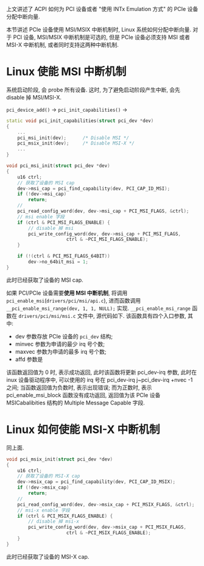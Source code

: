 
上文讲述了 ACPI 如何为 PCI 设备或者 "使用 INTx Emulation 方式" 的 PCIe 设备分配中断向量.

本节讲述 PCIe 设备使用 MSI/MSIX 中断机制时, Linux 系统如何分配中断向量. 对于 PCI 设备, MSI/MSIX 中断机制是可选的, 但是 PCIe 设备必须支持 MSI 或者 MSI-X 中断机制, 或者同时支持这两种中断机制.

# Linux 使能 MSI 中断机制

系统启动阶段, 会 probe 所有设备. 这时, 为了避免启动阶段产生中断, 会先 disable 掉 MSI/MSI-X.

`pci_device_add()` -> `pci_init_capabilities()` ->

```cpp
static void pci_init_capabilities(struct pci_dev *dev)
{
    ...
    pci_msi_init(dev);		/* Disable MSI */
    pci_msix_init(dev);		/* Disable MSI-X */
    ...
}
```

```cpp
void pci_msi_init(struct pci_dev *dev)
{
    u16 ctrl;
    // 获取了设备的 MSI cap
    dev->msi_cap = pci_find_capability(dev, PCI_CAP_ID_MSI);
    if (!dev->msi_cap)
        return;
    //
    pci_read_config_word(dev, dev->msi_cap + PCI_MSI_FLAGS, &ctrl);
    // msi enable 字段
    if (ctrl & PCI_MSI_FLAGS_ENABLE) {
        // disable 掉 msi
        pci_write_config_word(dev, dev->msi_cap + PCI_MSI_FLAGS,
                      ctrl & ~PCI_MSI_FLAGS_ENABLE);
    }

    if (!(ctrl & PCI_MSI_FLAGS_64BIT))
        dev->no_64bit_msi = 1;
}
```

此时已经获取了设备的 MSI cap.

如果 PCI/PCIe 设备需要**使用 MSI 中断机制**, 将调用 `pci_enable_msi`(`drivers/pci/msi/api.c`), 进而函数调用 `__pci_enable_msi_range(dev, 1, 1, NULL);` 实现. `__pci_enable_msi_range` 函数在 `drivers/pci/msi/msi.c` 文件中, 源代码如下. 该函数具有四个入口参数, 其中:

* dev 参数存放 PCIe 设备的 `pci_dev` 结构;
* minvec 参数为申请的最少 irq 号个数;
* maxvec 参数为申请的最多 irq 号个数;
* affd 参数是

该函数返回值为 0 时, 表示成功返回, 此时该函数将更新 pci_dev-irq 参数, 此时在 inux 设备驱动程序中, 可以使用的 irq 号在 pci_dev-irq j~pci_dev-irq +nvec -1 之间; 当函数返回值为负数时, 表示出现错误; 而为正数时, 表示 pci_enable_msi_block 函数没有成功返回, 返回值为该 PCIe 设备 MSICabalibities 结构的 Multiple Message Capable 字段.

# Linux 如何使能 MSI-X 中断机制

同上面.

```cpp
void pci_msix_init(struct pci_dev *dev)
{
    u16 ctrl;
    // 获取了设备的 MSI-X cap
    dev->msix_cap = pci_find_capability(dev, PCI_CAP_ID_MSIX);
    if (!dev->msix_cap)
        return;
    //
    pci_read_config_word(dev, dev->msix_cap + PCI_MSIX_FLAGS, &ctrl);
    // msi-x enable 字段
    if (ctrl & PCI_MSIX_FLAGS_ENABLE) {
        // disable 掉 msi-x
        pci_write_config_word(dev, dev->msix_cap + PCI_MSIX_FLAGS,
                      ctrl & ~PCI_MSIX_FLAGS_ENABLE);
    }
}
```

此时已经获取了设备的 MSI-X cap.